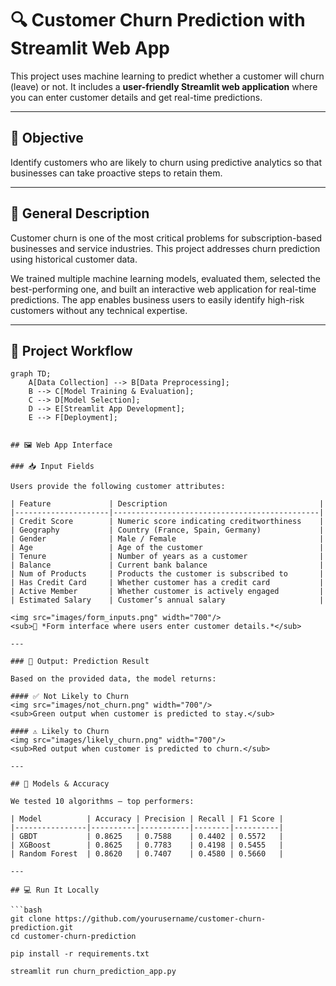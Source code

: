 # 🔍 Customer Churn Prediction with Streamlit Web App

This project uses machine learning to predict whether a customer will churn (leave) or not. It includes a **user-friendly Streamlit web application** where you can enter customer details and get real-time predictions.

---

## 🎯 Objective

Identify customers who are likely to churn using predictive analytics so that businesses can take proactive steps to retain them.

---

## 🧾 General Description

Customer churn is one of the most critical problems for subscription-based businesses and service industries. This project addresses churn prediction using historical customer data.

We trained multiple machine learning models, evaluated them, selected the best-performing one, and built an interactive web application for real-time predictions. The app enables business users to easily identify high-risk customers without any technical expertise.

---

## 🔄 Project Workflow

```mermaid
graph TD;
    A[Data Collection] --> B[Data Preprocessing];
    B --> C[Model Training & Evaluation];
    C --> D[Model Selection];
    D --> E[Streamlit App Development];
    E --> F[Deployment];


## 🖼️ Web App Interface

### 📥 Input Fields

Users provide the following customer attributes:

| Feature             | Description                                  |
|---------------------|----------------------------------------------|
| Credit Score        | Numeric score indicating creditworthiness    |
| Geography           | Country (France, Spain, Germany)             |
| Gender              | Male / Female                                |
| Age                 | Age of the customer                          |
| Tenure              | Number of years as a customer                |
| Balance             | Current bank balance                         |
| Num of Products     | Products the customer is subscribed to       |
| Has Credit Card     | Whether customer has a credit card           |
| Active Member       | Whether customer is actively engaged         |
| Estimated Salary    | Customer’s annual salary                     |

<img src="images/form_inputs.png" width="700"/>
<sub>🧾 *Form interface where users enter customer details.*</sub>

---

### 🔄 Output: Prediction Result

Based on the provided data, the model returns:

#### ✅ Not Likely to Churn
<img src="images/not_churn.png" width="700"/>
<sub>Green output when customer is predicted to stay.</sub>

#### ⚠️ Likely to Churn
<img src="images/likely_churn.png" width="700"/>
<sub>Red output when customer is predicted to churn.</sub>

---

## 🧠 Models & Accuracy

We tested 10 algorithms — top performers:

| Model          | Accuracy | Precision | Recall | F1 Score |
|----------------|----------|-----------|--------|----------|
| GBDT           | 0.8625   | 0.7588    | 0.4402 | 0.5572   |
| XGBoost        | 0.8625   | 0.7783    | 0.4198 | 0.5455   |
| Random Forest  | 0.8620   | 0.7407    | 0.4580 | 0.5660   |

---

## 💻 Run It Locally

```bash
git clone https://github.com/yourusername/customer-churn-prediction.git
cd customer-churn-prediction

pip install -r requirements.txt

streamlit run churn_prediction_app.py
